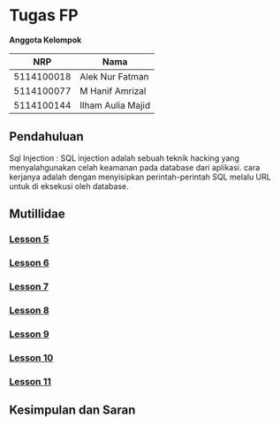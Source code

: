 # Tugas FP
**Anggota Kelompok**

| NRP         | Nama                        |
|-------------|-----------------------------|
| 5114100018  | Alek Nur Fatman             |
| 5114100077  | M Hanif Amrizal             |
| 5114100144  | Ilham Aulia Majid           |

## Pendahuluan
Sql Injection : SQL injection adalah sebuah teknik hacking yang menyalahgunakan celah keamanan pada database dari aplikasi. cara kerjanya adalah dengan menyisipkan perintah-perintah SQL melalu URL untuk di eksekusi oleh database.


## Mutillidae

### [Lesson 5](Mutillidae%20lesson5.md)
### [Lesson 6](Mutillidae%20lesson6.md)
### [Lesson 7](Mutillidae%20lesson7.md)
### [Lesson 8](Mutillidae%20lesson8.md)
### [Lesson 9](Mutillidae%20lesson9.md)
### [Lesson 10](Mutillidae%20lesson10.md)
### [Lesson 11](Mutillidae%20lesson11.md)

## Kesimpulan dan Saran

